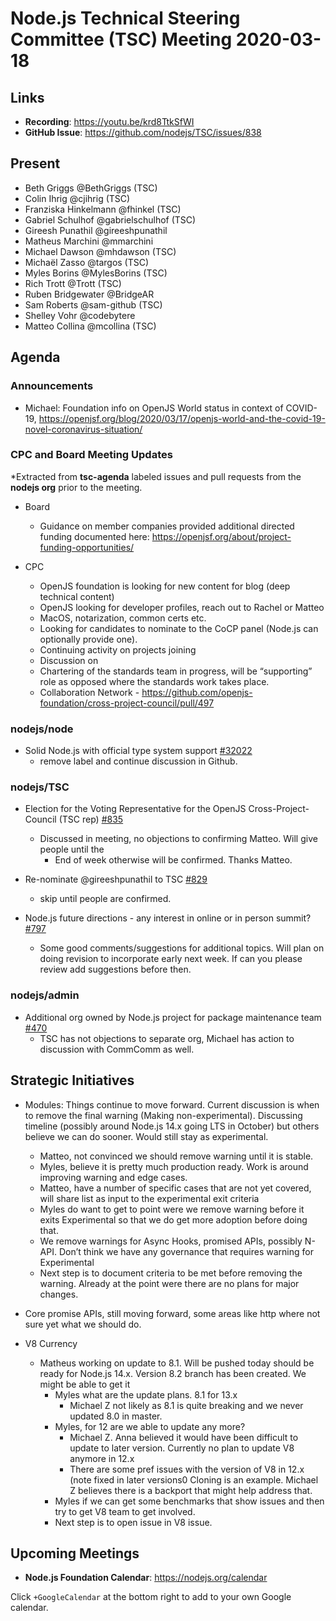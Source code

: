 ﻿# Node.js Technical Steering Committee (TSC) Meeting 2020-03-18

## Links

* **Recording**:  https://youtu.be/krd8TtkSfWI
* **GitHub Issue**: https://github.com/nodejs/TSC/issues/838

## Present

* Beth Griggs @BethGriggs (TSC)
* Colin Ihrig @cjihrig (TSC)
* Franziska Hinkelmann @fhinkel (TSC)
* Gabriel Schulhof @gabrielschulhof (TSC)
* Gireesh Punathil @gireeshpunathil 
* Matheus Marchini @mmarchini
* Michael Dawson @mhdawson (TSC)
* Michaël Zasso @targos (TSC)
* Myles Borins @MylesBorins (TSC)
* Rich Trott @Trott (TSC)
* Ruben Bridgewater @BridgeAR
* Sam Roberts @sam-github (TSC)
* Shelley Vohr @codebytere
* Matteo Collina @mcollina (TSC)

## Agenda


### Announcements

* Michael: Foundation info on OpenJS World status in context of COVID-19,
  https://openjsf.org/blog/2020/03/17/openjs-world-and-the-covid-19-novel-coronavirus-situation/

### CPC and Board Meeting Updates
 
*Extracted from **tsc-agenda** labeled issues and pull requests from the **nodejs org** prior to the meeting.

* Board
  * Guidance on member companies provided additional directed funding documented here:
    https://openjsf.org/about/project-funding-opportunities/

* CPC 
  * OpenJS foundation is looking for new content for blog (deep technical content)
  * OpenJS looking for developer profiles, reach out to Rachel or Matteo
  * MacOS, notarization, common certs etc.
  * Looking for candidates to nominate to the CoCP panel (Node.js can optionally
    provide one).  
  * Continuing activity on projects joining
  * Discussion on 
  * Chartering of the standards team in progress, will be “supporting” role as opposed where the
    standards work takes place.
  * Collaboration Network - https://github.com/openjs-foundation/cross-project-council/pull/497


### nodejs/node

* Solid Node.js with official type system support [#32022](https://github.com/nodejs/node/issues/32022)
  * remove label and continue discussion in Github.

### nodejs/TSC

* Election for the Voting Representative for the OpenJS Cross-Project-Council (TSC rep) [#835](https://github.com/nodejs/TSC/issues/835)
  * Discussed in meeting, no objections to confirming Matteo. Will give people until the 
    * End of week otherwise will be confirmed.  Thanks Matteo.

* Re-nominate @gireeshpunathil to TSC [#829](https://github.com/nodejs/TSC/issues/829)
  * skip until people are confirmed.

* Node.js future directions - any interest in online or in person summit? [#797](https://github.com/nodejs/TSC/issues/797)
  * Some good comments/suggestions for additional topics. Will plan on doing revision 
    to incorporate early next week. If can you please review add suggestions before then.

### nodejs/admin

* Additional org owned by Node.js project  for package maintenance team [#470](https://github.com/nodejs/admin/issues/470)
  * TSC has not objections to separate org, Michael has action to discussion with CommComm 
    as well.

## Strategic Initiatives

* Modules: Things continue to move forward.  Current discussion is when to remove the
  final warning (Making non-experimental). Discussing timeline (possibly around Node.js 14.x
  going LTS in October) but others believe we can do sooner.  Would still stay as experimental. 
    * Matteo, not convinced we should remove warning until it is stable.
    * Myles, believe it is pretty much production ready. Work is around improving warning and
      edge cases.
    * Matteo, have a number of specific cases that are not yet covered, will share list as 
      input to the experimental exit criteria
    * Myles do want to get to point were we remove warning before it exits Experimental so
      that we do get more adoption before doing that.
    * We remove warnings for Async Hooks, promised APIs, possibly N-API.  Don’t think
      we have any governance that requires warning for Experimental
    * Next step is to document criteria to be met before removing the warning. Already at the
      point were there are no plans for major changes.

* Core promise APIs, still moving forward, some areas like http where not sure yet what we
  should do.

* V8 Currency
  * Matheus working on update to 8.1. Will be pushed today should be ready for
    Node.js 14.x. Version 8.2 branch has been created. We might be able to get it
    * Myles what are the update plans.  8.1 for 13.x
      * Michael Z not likely as 8.1 is quite breaking and we never updated 8.0 in master.
    * Myles, for 12 are we able to update any more?
      * Michael Z. Anna believed it would have been difficult to update to later version. 
        Currently no plan to update V8 anymore in 12.x
      * There are some pref issues with the version of V8 in 12.x (note fixed in later versions0
        Cloning is an example. Michael Z believes there is a backport that might help address that.
     * Myles if we can get some benchmarks that show issues and then try to get
       V8 team to get involved.
     * Next step is to open issue in V8 issue.
 
## Upcoming Meetings

* **Node.js Foundation Calendar**: https://nodejs.org/calendar

Click `+GoogleCalendar` at the bottom right to add to your own Google calendar.
